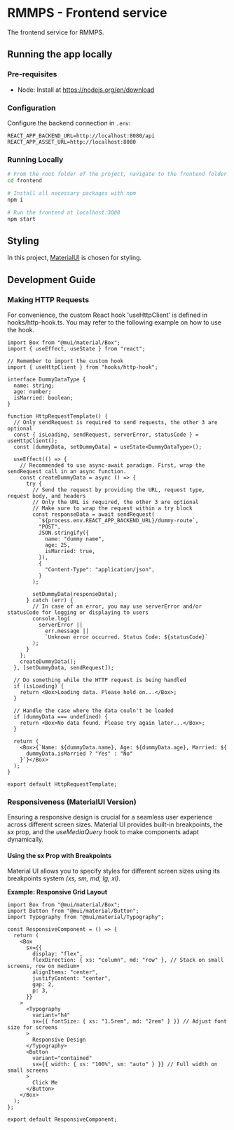 # RMMPS - Frontend service

The frontend service for RMMPS.

## Running the app locally

### Pre-requisites

- Node: Install at https://nodejs.org/en/download

### Configuration

Configure the backend connection in `.env`:

```.env
REACT_APP_BACKEND_URL=http://localhost:8080/api
REACT_APP_ASSET_URL=http://localhost:8080
```

### Running Locally

```bash
# From the root folder of the project, navigate to the frontend folder
cd frontend

# Install all necessary packages with npm
npm i

# Run the frontend at localhost:3000
npm start
```

## Styling

In this project, [MaterialUI](https://mui.com/) is chosen for styling.

## Development Guide

### Making HTTP Requests

For convenience, the custom React hook 'useHttpClient' is defined in hooks/http-hook.ts. You may refer to the following example on how to use the hook.

```tsx
import Box from "@mui/material/Box";
import { useEffect, useState } from "react";

// Remember to import the custom hook
import { useHttpClient } from "hooks/http-hook";

interface DummyDataType {
  name: string;
  age: number;
  isMarried: boolean;
}

function HttpRequestTemplate() {
  // Only sendRequest is required to send requests, the other 3 are optional
  const { isLoading, sendRequest, serverError, statusCode } = useHttpClient();
  const [dummyData, setDummyData] = useState<DummyDataType>();

  useEffect(() => {
    // Recommended to use async-await paradigm. First, wrap the sendRequest call in an async function.
    const createDummyData = async () => {
      try {
        // Send the request by providing the URL, request type, request body, and headers
        // Only the URL is required, the other 3 are optional
        // Make sure to wrap the request within a try block
        const responseData = await sendRequest(
          `${process.env.REACT_APP_BACKEND_URL}/dummy-route`,
          "POST",
          JSON.stringify({
            name: "dummy name",
            age: 25,
            isMarried: true,
          }),
          {
            "Content-Type": "application/json",
          }
        );

        setDummyData(responseData);
      } catch (err) {
        // In case of an error, you may use serverError and/or statusCode for logging or displaying to users
        console.log(
          serverError ||
            err.message ||
            `Unknown error occurred. Status Code: ${statusCode}`
        );
      }
    };
    createDummyData();
  }, [setDummyData, sendRequest]);

  // Do something while the HTTP request is being handled
  if (isLoading) {
    return <Box>Loading data. Please hold on...</Box>;
  }

  // Handle the case where the data couln't be loaded
  if (dummyData === undefined) {
    return <Box>No data found. Please try again later...</Box>;
  }

  return (
    <Box>{`Name: ${dummyData.name}, Age: ${dummyData.age}, Married: ${
      dummyData.isMarried ? "Yes" : "No"
    }`}</Box>
  );
}

export default HttpRequestTemplate;
```

### Responsiveness (MaterialUI Version)

Ensuring a responsive design is crucial for a seamless user experience across different screen sizes. Material UI provides built-in breakpoints, the _sx_ prop, and the _useMediaQuery_ hook to make components adapt dynamically.

#### Using the sx Prop with Breakpoints

Material UI allows you to specify styles for different screen sizes using its breakpoints system _(xs, sm, md, lg, xl)_.

**Example: Responsive Grid Layout**

```tsx
import Box from "@mui/material/Box";
import Button from "@mui/material/Button";
import Typography from "@mui/material/Typography";

const ResponsiveComponent = () => {
  return (
    <Box
      sx={{
        display: "flex",
        flexDirection: { xs: "column", md: "row" }, // Stack on small screens, row on medium+
        alignItems: "center",
        justifyContent: "center",
        gap: 2,
        p: 3,
      }}
    >
      <Typography
        variant="h4"
        sx={{ fontSize: { xs: "1.5rem", md: "2rem" } }} // Adjust font size for screens
      >
        Responsive Design
      </Typography>
      <Button
        variant="contained"
        sx={{ width: { xs: "100%", sm: "auto" } }} // Full width on small screens
      >
        Click Me
      </Button>
    </Box>
  );
};

export default ResponsiveComponent;
```
